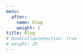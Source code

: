 ```yaml
---
menu:
  after:
    name: blog
    weight: 2
title: Blog
# bookCollapseSection: true
# weight: 20
---
```


